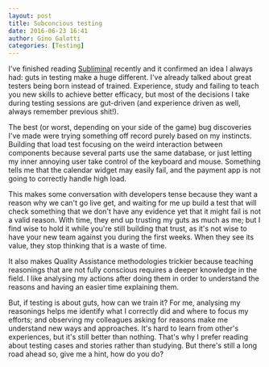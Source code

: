 ```yaml
---
layout: post
title: Subconcious testing
date: 2016-06-23 16:41
author: Gino Galotti
categories: [Testing]
---
```

I've finished reading [Subliminal](http://www.amazon.com/Subliminal-Your-Unconscious-Rules-Behavior/dp/0307472256) recently and it confirmed an idea I always had: guts in testing make a huge different. I've already talked about great testers being born instead of trained. Experience, study and failing to teach you new skills to achieve better efficacy, but most of the decisions I take during testing sessions are gut-driven (and experience driven as well, always remember previous shit!).

The best (or worst, depending on your side of the game) bug discoveries I've made were trying something off record purely based on my instincts. Building that load test focusing on the weird interaction between components because several parts use the same database, or just letting my inner annoying user take control of the keyboard and mouse. Something tells me that the calendar widget may easily fail, and the payment app is not going to correctly handle high load.

This makes some conversation with developers tense because they want a reason why we can't go live get, and waiting for me up build a test that will check something that we don't have any evidence yet that it might fail is not a valid reason. With time, they end up trusting my guts as much as me; but I find wise to hold it while you're still building that trust, as it's not wise to have your new team against you during the first weeks. When they see its value, they stop thinking that is a waste of time.

It also makes Quality Assistance methodologies trickier because teaching reasonings that are not fully conscious requires a deeper knowledge in the field. I like analysing my actions after doing them in order to understand the reasons and having an easier time explaining them.

But, if testing is about guts, how can we train it? For me, analysing my reasonings helps me identify what I correctly did and where to focus my efforts; and observing my colleagues asking for reasons make me understand new ways and approaches. It's hard to learn from other's experiences, but it's still better than nothing. That's why I prefer reading about testing cases and stories rather than studying. But there's still a long road ahead so, give me a hint, how do you do?